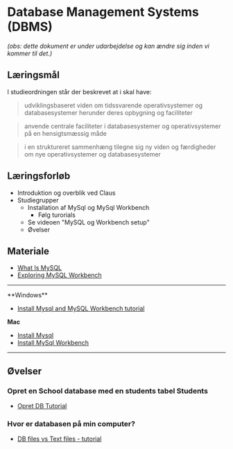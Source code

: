 <!-- JS use if these pages are used as githubpages. can be deleted if used elsewhere -->
<script src="https://code.jquery.com/jquery-3.2.1.min.js"></script>
<script src="script.js"></script>

# Database Management Systems (DBMS)

_(obs: dette dokument er under udarbejdelse og kan ændre sig inden vi kommer til det.)_

## Læringsmål
I studieordningen står der beskrevet at i skal have:    

> udviklingsbaseret viden om tidssvarende operativsystemer og databasesystemer herunder deres opbygning og faciliteter

> anvende centrale faciliteter i databasesystemer og operativsystemer på en hensigtsmæssig måde
     
> i en struktureret sammenhæng tilegne sig ny viden og færdigheder om nye operativsystemer og databasesystemer


## Læringsforløb
* Introduktion og overblik ved Claus
* Studiegrupper
	* Installation af MySql og MySql Workbench
		* Følg turorials
	* Se videoen "MySQL og Workbench setup"
	* Øvelser

## Materiale
* [What Is MySQL](https://www.mysqltutorial.org/what-is-mysql/)
* [Exploring MySQL Workbench](https://www.linkedin.com/learning/learning-mysql-development-2/exploring-mysql-workbench?u=36836804)
<hr>
**Windows**    

* [Install Mysql and MySQL Workbench tutorial](https://www.mysqltutorial.org/install-mysql/)

**Mac**    

<!--
* [Install Mysql and MySQL Workbench](https://dev.mysql.com/doc/mysql-osx-excerpt/5.7/en/osx-installation-pkg.html)
-->

* [Install Mysql](https://formulae.brew.sh/formula/mysql)
* [Install MySql Workbench](https://formulae.brew.sh/cask/mysqlworkbench#default)

<hr>


## Øvelser
### Opret en School database med en students tabel Students
* [Opret DB Tutorial]()

### Hvor er databasen på min computer?
* [DB files vs Text files - tutorial]()




